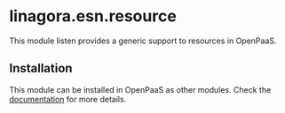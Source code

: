 # linagora.esn.resource

This module listen provides a generic support to resources in OpenPaaS.

## Installation

This module can be installed in OpenPaaS as other modules. Check the [documentation](http://docs.open-paas.org/) for more details.
